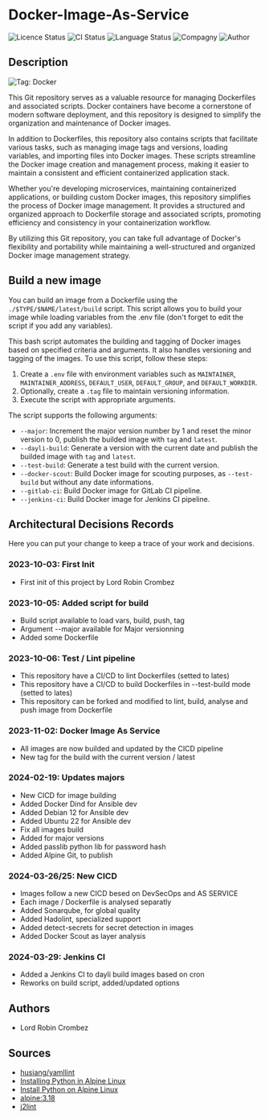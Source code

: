 # Docker-Image-As-Service

![Licence Status](https://img.shields.io/badge/licence-MIT-brightgreen)
![CI Status](https://img.shields.io/badge/CI-success-brightgreen)
![Language Status](https://img.shields.io/badge/language-Dockerfile-red)
![Compagny](https://img.shields.io/badge/Compagny-Labo--CBZ-blue)
![Author](https://img.shields.io/badge/Author-Lord%20Robin%20Cbz-blue)

## Description

![Tag: Docker](https://img.shields.io/badge/Tech-Docker-orange)

This Git repository serves as a valuable resource for managing Dockerfiles and associated scripts. Docker containers have become a cornerstone of modern software deployment, and this repository is designed to simplify the organization and maintenance of Docker images.

In addition to Dockerfiles, this repository also contains scripts that facilitate various tasks, such as managing image tags and versions, loading variables, and importing files into Docker images. These scripts streamline the Docker image creation and management process, making it easier to maintain a consistent and efficient containerized application stack.

Whether you're developing microservices, maintaining containerized applications, or building custom Docker images, this repository simplifies the process of Docker image management. It provides a structured and organized approach to Dockerfile storage and associated scripts, promoting efficiency and consistency in your containerization workflow.

By utilizing this Git repository, you can take full advantage of Docker's flexibility and portability while maintaining a well-structured and organized Docker image management strategy.

## Build a new image

You can build an image from a Dockerfile using the `./$TYPE/$NAME/latest/build` script. This script allows you to build your image while loading variables from the .env file (don't forget to edit the script if you add any variables).

This bash script automates the building and tagging of Docker images based on specified criteria and arguments. It also handles versioning and tagging of the images. To use this script, follow these steps:

1. Create a `.env` file with environment variables such as `MAINTAINER`, `MAINTAINER_ADDRESS`, `DEFAULT_USER`, `DEFAULT_GROUP`, and `DEFAULT_WORKDIR`.
2. Optionally, create a `.tag` file to maintain versioning information.
3. Execute the script with appropriate arguments.

The script supports the following arguments:

- `--major`: Increment the major version number by 1 and reset the minor version to 0, publish the builded image with `tag` and `latest`.
- `--dayli-build`: Generate a version with the current date and publish the builded image with `tag` and `latest`.
- `--test-build`: Generate a test build with the current version.
- `--docker-scout`: Build Docker image for scouting purposes, as `--test-build` but without any date informations.
- `--gitlab-ci`: Build Docker image for GitLab CI pipeline.
- `--jenkins-ci`: Build Docker image for Jenkins CI pipeline.

## Architectural Decisions Records

Here you can put your change to keep a trace of your work and decisions.

### 2023-10-03: First Init

* First init of this project by Lord Robin Crombez

### 2023-10-05: Added script for build

* Build script available to load vars, build, push, tag
* Argument --major available for Major versionning
* Added some Dockerfile

### 2023-10-06: Test / Lint pipeline

* This repository have a CI/CD to lint Dockerfiles (setted to lates)
* This repository have a CI/CD to build Dockerfiles in --test-build mode (setted to lates)
* This repository can be forked and modified to lint, build, analyse and push image from Dockerfile

### 2023-11-02: Docker Image As Service

* All images are now builded and updated by the CICD pipeline
* New tag for the build with the current version / latest

### 2024-02-19: Updates majors

* New CICD for image building
* Added Docker Dind for Ansible dev
* Added Debian 12 for Ansible dev
* Added Ubuntu 22 for Ansible dev
* Fix all images build
* Added for major versions
* Added passlib python lib for password hash
* Added Alpine Git, to publish

### 2024-03-26/25: New CICD

* Images follow a new CICD besed on DevSecOps and AS SERVICE
* Each image / Dockerfile is analysed separatly
* Added Sonarqube, for global quality
* Added Hadolint, specialized support
* Added detect-secrets for secret detection in images
* Added Docker Scout as layer analysis

### 2024-03-29: Jenkins CI

* Added a Jenkins CI to dayli build images based on cron
* Reworks on build script, added/updated options

## Authors

* Lord Robin Crombez

## Sources

* [husiang/yamllint](https://hub.docker.com/r/chusiang/yamllint/dockerfile)
* [Installing Python in Alpine Linux](https://www.askpython.com/python/examples/python-alpine-linux)
* [Install Python on Alpine Linux](https://devcoops.com/install-python-on-alpine-linux/)
* [alpine:3.18](https://hub.docker.com/layers/library/alpine/3.18/images/sha256-48d9183eb12a05c99bcc0bf44a003607b8e941e1d4f41f9ad12bdcc4b5672f86?context=explore)
* [j2lint](https://github.com/aristanetworks/j2lint)
